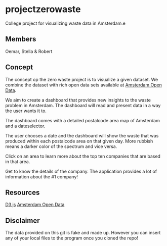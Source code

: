 # projectzerowaste
College project for visualizing waste data in Amsterdam.e

## Members
Oemar, Stella & Robert

## Concept
The concept op the zero waste project is to visualize a given dataset. We combine the dataset with rich open data sets available at [Amsterdam Open Data](https://maps.amsterdam.nl/open_geodata).

We aim to create a dashboard that provides new insights to the waste problem in Amsterdam. The dashboard will read and present data in a way the user wants it to.

The dashboard comes with a detailed postalcode area map of Amsterdam and a dateselector.

The user chooses a date and the dashboard will show the waste that was produced within each postalcode area on that given day.
More rubbish means a darker color of the spectrum and vice versa.

Click on an area to learn more about the top ten companies that are based in that area.

Get to know the details of the company. The application provides a lot of information about the #1 company!


## Resources
[D3.js](https://d3js.org/)
[Amsterdam Open Data](https://maps.amsterdam.nl/open_geodata)

## Disclaimer
The data provided on this git is fake and made up. However you can insert any of your local files to the program once you cloned the repo!
